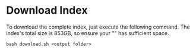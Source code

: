# Download Index
To download the complete index, just execute the following command. The index's total size is 853GB, so ensure your "<output folder>" has sufficient space.

```
bash download.sh <output folder> 
```
